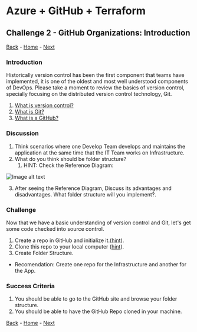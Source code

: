 # Azure + GitHub + Terraform

## Challenge 2 - GitHub Organizations: Introduction

[Back](/Hack/challenge01.md) - [Home](README.md) - [Next](/Hack/challenge03.md)

### Introduction

Historically version control has been the first component that teams have implemented, it is one of the oldest and most well understood components of DevOps. Please take a moment to review the basics of version control, specially focusing on the distributed version control technology, Git.

1. [What is version control?](https://docs.microsoft.com/en-us/azure/devops/learn/git/what-is-version-control)
2. [What is Git?](https://docs.microsoft.com/en-us/azure/devops/learn/git/what-is-git)
3. [What is a GitHub?](https://github.com/skills/introduction-to-github)

### Discussion

1. Think scenarios where one Develop Team develops and maintains the application at the same time that the IT Team works on Infrastructure.
2. What do you think should be folder structure?
   1. HINT: Check the Reference Diagram:

![Image alt text](https://github.com/MsftArgHacks/Terraform/raw/main/Hack/Images/RepoFolder.PNG)

3. After seeing the Reference Diagram, Discuss its advantages and disadvantages. What folder structure will you implement?.

### Challenge

Now that we have a basic understanding of version control and Git, let's get some code checked into source control.

1. Create a repo in GitHub and initialize it.([hint](https://docs.github.com/en/get-started/quickstart/create-a-repo)).
2. Clone this repo to your local computer ([hint](https://docs.github.com/en/repositories/creating-and-managing-repositories/cloning-a-repository)).
3. Create Folder Structure.

- Recomendation: Create one repo for the Infrastructure and another for the App.

### Success Criteria

1. You should be able to go to the GitHub site and browse your folder structure.
2. You should be able to have the GitHub Repo cloned in your machine.

[Back](/Hack/challenge01.md) - [Home](README.md) - [Next](/Hack/challenge03.md)
